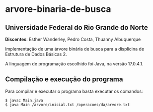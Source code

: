 # arvore-binaria-de-busca

## Universidade Federal do Rio Grande do Norte

<b>Discentes</b>: Esther Wanderley, Pedro Costa, Thuanny Albuquerque


Implementação de uma árvore binária de busca para a displicina de Estrutura de Dados Básicas 2.

A linguagem de programação escolhido foi Java, na versão 17.0.4.1.

## Compilação e execução do programa

Para compilar e executar o programa basta executar os comandos:

```
$ javac Main.java
$ java Main /arvore/inicial.txt /operacoes/da/arvore.txt
```
